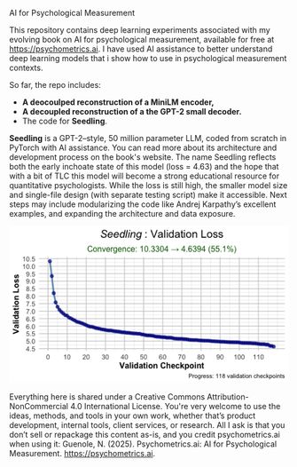 AI for Psychological Measurement

This repository contains deep learning experiments associated with my evolving book on AI for psychological measurement, available for free at https://psychometrics.ai. I have used AI assistance to better understand deep learning models that i show how to use in psychological measurement contexts. 

So far, the repo includes:
- **A deocoulped reconstruction of a MiniLM encoder,**
- **A decoupled reconstruction of a the GPT-2 small decoder.**
- The code for **Seedling**.

**Seedling** is a GPT-2–style, 50 million parameter LLM, coded from scratch in PyTorch with AI assistance. You can read more about its architecture and development process on the book's website. The name Seedling reflects both the early inchoate state of this model (loss = 4.63) and the hope that with a bit of TLC this model will become a strong educational resource for quantitative psychologists. While the loss is still high, the smaller model size and single-file design (with separate testing script) make it accessible. Next steps may include modularizing the code like Andrej Karpathy’s excellent examples, and expanding the architecture and data exposure.

![Seedling Loss](images/Seedling-loss-MeasureCo.ai.png)

Everything here is shared under a Creative Commons Attribution-NonCommercial 4.0 International License. You're very welcome to use the ideas, methods, and tools in your own work, whether that’s product development, internal tools, client services, or research. All I ask is that you don’t sell or repackage this content as-is, and you credit psychometrics.ai when using it: Guenole, N. (2025). Psychometrics.ai: AI for Psychological Measurement. https://psychometrics.ai. 
